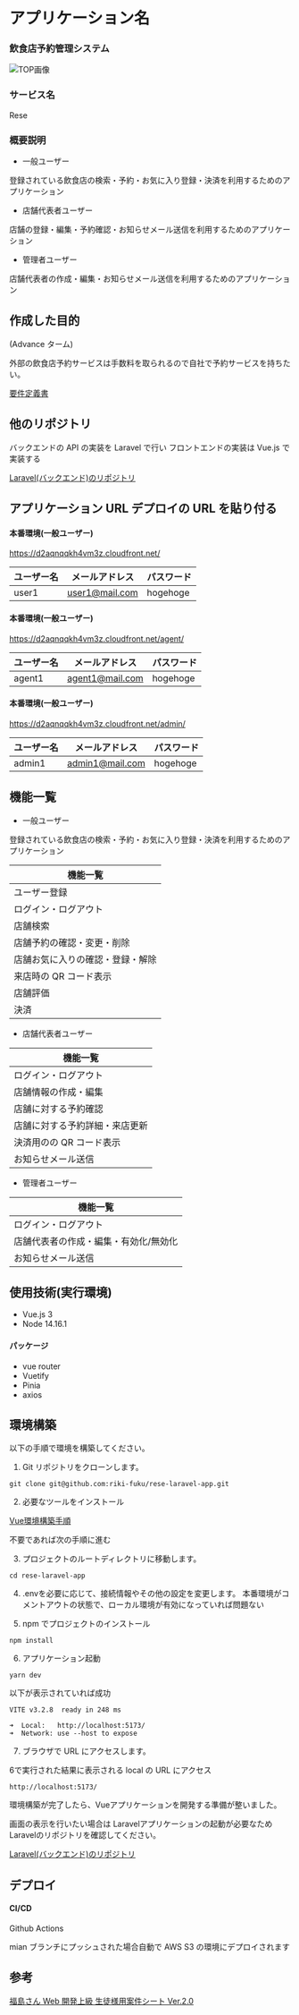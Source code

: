 # アプリケーション名

### 飲食店予約管理システム

![TOP画像](src/public/public/top_image.jpg "top")

### サービス名

Rese

### 概要説明

- 一般ユーザー

登録されている飲食店の検索・予約・お気に入り登録・決済を利用するためのアプリケーション

- 店舗代表者ユーザー

店舗の登録・編集・予約確認・お知らせメール送信を利用するためのアプリケーション

- 管理者ユーザー

店舗代表者の作成・編集・お知らせメール送信を利用するためのアプリケーション

## 作成した目的

(Advance ターム)

外部の飲食店予約サービスは手数料を取られるので自社で予約サービスを持ちたい。

[要件定義書](https://docs.google.com/spreadsheets/d/1IF4y5eBm6zgM_64wsPAc_UwLsdiPoZTR2HceWD0icgg/edit#gid=509071084)

## 他のリポジトリ

バックエンドの API の実装を Laravel で行い
フロントエンドの実装は Vue.js で実装する

[Laravel(バックエンド)のリポジトリ](https://github.com/riki-fuku/rese-laravel-app)

## アプリケーション URL デプロイの URL を貼り付る

#### 本番環境(一般ユーザー)

https://d2aqnqqkh4vm3z.cloudfront.net/

| ユーザー名 | メールアドレス | パスワード |
| ---------- | -------------- | ---------- |
| user1      | user1@mail.com | hogehoge   |

#### 本番環境(一般ユーザー)

https://d2aqnqqkh4vm3z.cloudfront.net/agent/

| ユーザー名 | メールアドレス  | パスワード |
| ---------- | --------------- | ---------- |
| agent1     | agent1@mail.com | hogehoge   |

#### 本番環境(一般ユーザー)

https://d2aqnqqkh4vm3z.cloudfront.net/admin/

| ユーザー名 | メールアドレス  | パスワード |
| ---------- | --------------- | ---------- |
| admin1     | admin1@mail.com | hogehoge   |

## 機能一覧

- 一般ユーザー

登録されている飲食店の検索・予約・お気に入り登録・決済を利用するためのアプリケーション

| 機能一覧                         |
| -------------------------------- |
| ユーザー登録                     |
| ログイン・ログアウト             |
| 店舗検索                         |
| 店舗予約の確認・変更・削除       |
| 店舗お気に入りの確認・登録・解除 |
| 来店時の QR コード表示           |
| 店舗評価                         |
| 決済                             |

- 店舗代表者ユーザー

| 機能一覧                       |
| ------------------------------ |
| ログイン・ログアウト           |
| 店舗情報の作成・編集           |
| 店舗に対する予約確認           |
| 店舗に対する予約詳細・来店更新 |
| 決済用のの QR コード表示       |
| お知らせメール送信             |

- 管理者ユーザー

| 機能一覧                              |
| ------------------------------------- |
| ログイン・ログアウト                  |
| 店舗代表者の作成・編集・有効化/無効化 |
| お知らせメール送信                    |

## 使用技術(実行環境)

- Vue.js 3
- Node 14.16.1

#### パッケージ

- vue router
- Vuetify
- Pinia
- axios

## 環境構築

以下の手順で環境を構築してください。

1.  Git リポジトリをクローンします。

```
git clone git@github.com:riki-fuku/rese-laravel-app.git
```

2.  必要なツールをインストール

[Vue環境構築手順](https://github.com/riki-fuku/rese-vue-app/issues/1)

不要であれば次の手順に進む

3. プロジェクトのルートディレクトリに移動します。

```
cd rese-laravel-app
```

4. .envを必要に応じて、接続情報やその他の設定を変更します。
   本番環境がコメントアウトの状態で、ローカル環境が有効になっていれば問題ない

5.  npm でプロジェクトのインストール

```
npm install
```

6.  アプリケーション起動

```
yarn dev
```

以下が表示されていれば成功

```
VITE v3.2.8  ready in 248 ms

➜  Local:   http://localhost:5173/
➜  Network: use --host to expose
```

7. ブラウザで URL にアクセスします。

6で実行された結果に表示される local の URL にアクセス

```
http://localhost:5173/
```

環境構築が完了したら、Vueアプリケーションを開発する準備が整いました。

画面の表示を行いたい場合は Laravelアプリケーションの起動が必要なためLaravelのリポジトリを確認してください。

[Laravel(バックエンド)のリポジトリ](https://github.com/riki-fuku/rese-laravel-app)

## デプロイ

#### CI/CD

Github Actions

mian ブランチにプッシュされた場合自動で AWS S3 の環境にデプロイされます

## 参考

[福島さん Web 開発上級 生徒様用案件シート Ver.2.0](https://docs.google.com/spreadsheets/d/1IF4y5eBm6zgM_64wsPAc_UwLsdiPoZTR2HceWD0icgg/edit#gid=935968078)
